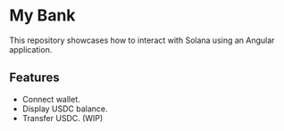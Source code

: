 # My Bank

This repository showcases how to interact with Solana using an Angular application.

## Features

- Connect wallet.
- Display USDC balance.
- Transfer USDC. (WIP)
